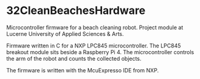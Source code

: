 # 32CleanBeachesHardware

Microcontroller firmware for a beach cleaning robot. Project module at Lucerne University of Applied Sciences &amp; Arts.

Firmware written in C for a NXP LPC845 microcontroller. The LPC845 breakout module sits beside a Raspberry Pi 4. The microcontroller controls the arm of the robot and counts the collected objects.

The firmware is written with the McuExpresso IDE from NXP.